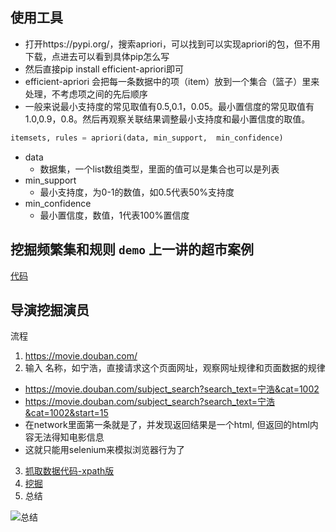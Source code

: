 ## 使用工具 
- 打开https://pypi.org/，搜索apriori，可以找到可以实现apriori的包，但不用下载，点进去可以看到具体pip怎么写
- 然后直接pip install efficient-apriori即可
- efficient-apriori 会把每一条数据中的项（item）放到一个集合（篮子）里来处理，不考虑项之间的先后顺序
- 一般来说最小支持度的常见取值有0.5,0.1，0.05。最小置信度的常见取值有1.0,0.9，0.8。然后再观察关联结果调整最小支持度和最小置信度的取值。
```python
itemsets, rules = apriori(data, min_support,  min_confidence)

```

- data 
  - 数据集，一个list数组类型，里面的值可以是集合也可以是列表
- min_support
  - 最小支持度，为0-1的数值，如0.5代表50%支持度
- min_confidence
  - 最小置信度，数值，1代表100%置信度
  

## 挖掘频繁集和规则 ` demo ` 上一讲的超市案例

[代码](demo1.py)

## 导演挖掘演员

流程

1. https://movie.douban.com/
2. 输入 名称，如宁浩，直接请求这个页面网址，观察网址规律和页面数据的规律
 - https://movie.douban.com/subject_search?search_text=宁浩&cat=1002
 - https://movie.douban.com/subject_search?search_text=宁浩&cat=1002&start=15
 - 在network里面第一条就是了，并发现返回结果是一个html, 但返回的html内容无法得知电影信息
 - 这就只能用selenium来模拟浏览器行为了

3. [抓取数据代码-xpath版](demo2.py)
4. [挖掘](demo3.py)
5. 总结

![总结](data_dig.png)

 